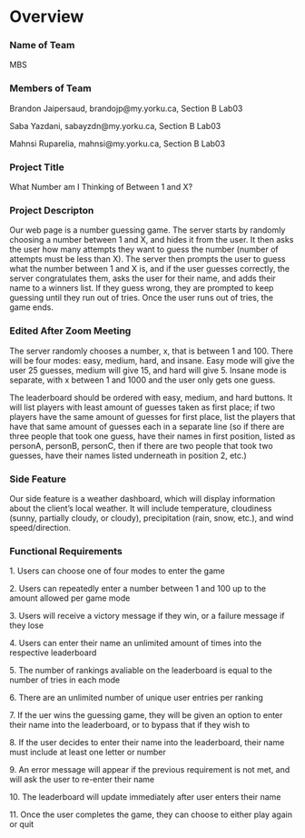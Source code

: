 # Overview

### Name of Team
<p>MBS </p>

### Members of Team
<p>Brandon Jaipersaud, brandojp@my.yorku.ca, Section B Lab03 </p>
<p>Saba Yazdani, sabayzdn@my.yorku.ca, Section B Lab03 </p>
<p>Mahnsi Ruparelia, mahnsi@my.yorku.ca, Section B Lab03 </p>

### Project Title
<p>What Number am I Thinking of Between 1 and X? </p>

### Project Descripton
<p>Our web page is a number guessing game. The server starts by randomly choosing a number between 1 and X, and hides it from the user. It then asks the user how many attempts they want to guess the number (number of attempts must be less than X). The server then prompts the user to guess what the number between 1 and X is, and if the user guesses correctly, the server congratulates them, asks the user for their name, and adds their name to a winners list. If they guess wrong, they are prompted to keep guessing until they run out of tries. Once the user runs out of tries, the game ends. </p>

### Edited After Zoom Meeting
<p>The server randomly chooses a number, x, that is between 1 and 100. There will be four modes: easy, medium, hard, and insane. Easy mode will give the user 25 guesses, medium will give 15, and hard will give 5. Insane mode is separate, with x between 1 and 1000 and the user only gets one guess.</p>
<p>The leaderboard should be ordered with easy, medium, and hard buttons. It will list players with least amount of guesses taken as first place; if two players have the same amount of guesses for first place, list the players that have that same amount of guesses each in a separate line (so if there are three people that took one guess, have their names in first position, listed as personA, personB, personC, then if there are two people that took two guesses, have their names listed underneath in position 2, etc.) </p>

### Side Feature
<p> Our side feature is a weather dashboard, which will display information about the client’s local weather. It will include temperature, cloudiness (sunny, partially cloudy, or cloudy), precipitation (rain, snow, etc.), and wind speed/direction. </p>

### Functional Requirements
<p>1. Users can choose one of four modes to enter the game </p>
<p>2. Users can repeatedly enter a number between 1 and 100 up to the amount allowed per game mode </p>
<p>3. Users will receive a victory message if they win, or a failure message if they lose </p>
<p>4. Users can enter their name an unlimited amount of times into the respective leaderboard </p>
<p>5. The number of rankings avaliable on the leaderboard is equal to the number of tries in each mode </p>
<p>6. There are an unlimited number of unique user entries per ranking </p>
<p>7. If the uer wins the guessing game, they will be given an option to enter their name into the leaderboard, or to bypass that if they wish to </p>
<p>8. If the user decides to enter their name into the leaderboard, their name must include at least one letter or number </p>
<p>9. An error message will appear if the previous requirement is not met, and will ask the user to re-enter their name </p>
<p>10. The leaderboard will update immediately after user enters their name </p>
<p>11. Once the user completes the game, they can choose to either play again or quit </p>